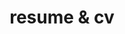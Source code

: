 ---
layout: page
title: resume & cv
nav: true
dropdown: true
children: 
    - title: <a class="nav-link" href="/assets/pdf/curriculum_vitae.pdf" target="_blank">Curriculum Vita</a>
    - title: <a class="nav-link" href="/assets/pdf/resume.pdf" target="_blank">Resume</a>
---